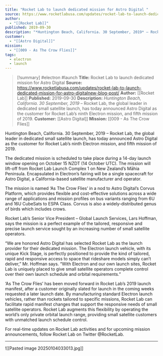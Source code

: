 ```yaml
---
title: "Rocket Lab to launch dedicated mission for Astro Digital "
source: https://www.rocketlabusa.com/updates/rocket-lab-to-launch-dedicated-mission-for-astro-digitalnew-blog-post/
author:
  - "[[Rocket Lab]]"
published: 2019-09-30
description: "*Huntington Beach, California. 30 September, 2019* – Rocket Lab, the global leader in dedicated small satellite launch, has today announced Astro Digital as the customer for Rocket Lab’s ninth Electron mission, and fifth mission of 2019."
customer:
  - "[[Astro Digital]]"
mission:
  - "[[009 - As The Crow Flies]]"
tags:
  - electron
  - launch
---
```

>[!summary]
#electron #launch
**Title:** Rocket Lab to launch dedicated mission for Astro Digital 
**Source:** https://www.rocketlabusa.com/updates/rocket-lab-to-launch-dedicated-mission-for-astro-digitalnew-blog-post/
**Author:** [[Rocket Lab]]
**Published:** 2019-09-30
**Description:** *Huntington Beach, California. 30 September, 2019* – Rocket Lab, the global leader in dedicated small satellite launch, has today announced Astro Digital as the customer for Rocket Lab’s ninth Electron mission, and fifth mission of 2019.
**Customer:** [[Astro Digital]]
**Mission:** [[009 - As The Crow Flies]]

Huntington Beach, California. 30 September, 2019 – Rocket Lab, the global leader in dedicated small satellite launch, has today announced Astro Digital as the customer for Rocket Lab’s ninth Electron mission, and fifth mission of 2019.

The dedicated mission is scheduled to take place during a 14-day launch window opening on October 15 NZDT (14 October UTC). The mission will lift-off from Rocket Lab Launch Complex 1 on New Zealand’s Māhia Peninsula. Encapsulated in Electron’s fairing will be a single spacecraft for Astro Digital, a California-based satellite manufacturer and operator.

The mission is named ‘As The Crow Flies’ in a nod to Astro Digital’s Corvus Platform, which provides flexible and cost-effective solutions across a wide range of applications and mission profiles on bus variants ranging from 6U and 16U CubeSats to ESPA Class. Corvus is also a widely-distributed genus of birds which includes crows.

Rocket Lab’s Senior Vice President – Global Launch Services, Lars Hoffman, says the mission is a perfect example of the tailored, responsive and precise launch service sought by an increasing number of small satellite operators.

“We are honored Astro Digital has selected Rocket Lab as the launch provider for their dedicated mission. The Electron launch vehicle, with its unique Kick Stage, is perfectly positioned to provide the kind of tailored, rapid and responsive access to space that rideshare models simply can’t deliver,” Mr. Hoffman says. “With Electron and our own launch sites, Rocket Lab is uniquely placed to give small satellite operators complete control over their own launch schedule and orbital requirements.” 

‘As The Crow Flies’ has been moved forward in Rocket Lab’s 2019 launch manifest, after a customer originally slated for launch in the coming weeks requested a later launch date. By manufacturing standard Electron launch vehicles, rather than rockets tailored to specific missions, Rocket Lab can facilitate rapid manifest changes that support the responsive needs of small satellite operators. Rocket Lab augments this flexibility by operating the world’s only private orbital launch range, providing small satellite customers with unmatched launch schedule control.

For real-time updates on Rocket Lab activities and for upcoming mission announcements, follow Rocket Lab on Twitter @RocketLab.

---

![[Pasted image 20250104033013.jpg]]